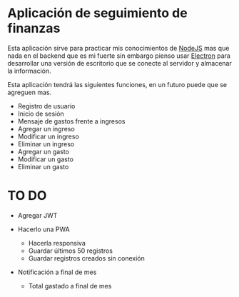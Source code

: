 # Aplicación de seguimiento de finanzas

Esta aplicación sirve para practicar mis conocimientos de [NodeJS](https://nodejs.org/en) mas que nada en el backend que es mi fuerte sin embargo pienso usar [Electron](https://www.electronjs.org/es/) para desarrollar una versión de escritorio que se conecte al servidor y almacenar la información.

Esta aplicación tendrá las siguientes funciones, en un futuro puede que se agreguen mas.

- Registro de usuario
- Inicio de sesión
- Mensaje de gastos frente a ingresos
- Agregar un ingreso
- Modificar un ingreso
- Eliminar un ingreso
- Agregar un gasto
- Modificar un gasto
- Eliminar un gasto

# TO DO

- Agregar JWT

- Hacerlo una PWA
	- Hacerla responsiva
	- Guardar últimos 50 registros
	- Guardar registros creados sin conexión

- Notificación a final de mes
	- Total gastado a final de mes
